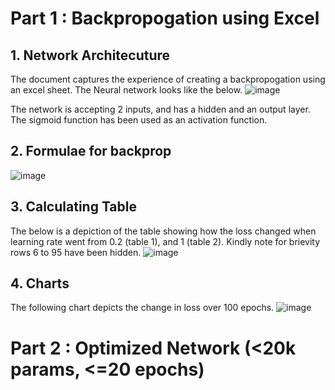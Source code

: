 # Part 1 : Backpropogation using Excel
## 1. Network Architecuture
The document captures the experience of creating a backpropogation using an excel sheet. The Neural network looks like the below.
![image](https://github.com/tsai-praveen/era1-assignments/assets/498461/2e91f2ee-fb7c-4040-85c2-dc3a0713f0c9)

The network is accepting 2 inputs, and has a hidden and an output layer. The sigmoid function has been used as an activation function.

## 2. Formulae for backprop
![image](https://github.com/tsai-praveen/era1-assignments/assets/498461/bdff27ba-5182-43af-9aba-f6f32db4d5b9)

## 3. Calculating Table
The below is a depiction of the table showing how the loss changed when learning rate went from 0.2 (table 1), and 1 (table 2). Kindly note for brievity rows 6 to 95 have been hidden. 
![image](https://github.com/tsai-praveen/era1-assignments/assets/498461/e7b63f37-a96f-4291-a4b3-90877bed1a7a)

## 4. Charts
The following chart depicts the change in loss over 100 epochs. 
![image](https://github.com/tsai-praveen/era1-assignments/assets/498461/346e15e4-abc8-420f-9130-6076baf9a2bf)


# Part 2 : Optimized Network (<20k params, <=20 epochs)

